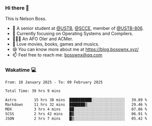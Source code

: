 ### Hi there 👋

<!--
**bosswnx/bosswnx** is a ✨ _special_ ✨ repository because its `README.md` (this file) appears on your GitHub profile.

Here are some ideas to get you started:

- 🔭 I’m currently working on ...
- 🌱 I’m currently learning ...
- 👯 I’m looking to collaborate on ...
- 🤔 I’m looking for help with ...
- 💬 Ask me about ...
- 📫 How to reach me: ...
- 😄 Pronouns: ...
- ⚡ Fun fact: ...
-->

This is Nelson Boss.

- 🏫 A senior student at [@USTB](https://www.ustb.edu.cn/), [@SCCE](https://scce.ustb.edu.cn/), member of [@USTB-806](https://ustb-806.github.io/).
- 🌱 Currently focusing on Operating Systems and Compilers.
- 🧑🏻‍💻 An AFO OIer and ACMer.
- 🥰 Love movies, books, games and musics.
- 😄 You can know more about me at https://blog.bosswnx.xyz/
- 📫 Feel free to reach me: bosswnx@qq.com

### Wakatime 💻

<!--START_SECTION:waka-->

```txt
From: 10 January 2025 - To: 09 February 2025

Total Time: 39 hrs 9 mins

Astro        15 hrs 38 mins  ██████████░░░░░░░░░░░░░░░   39.89 %
Markdown     11 hrs 32 mins  ███████▒░░░░░░░░░░░░░░░░░   29.46 %
MDX          3 hrs 4 mins    ██░░░░░░░░░░░░░░░░░░░░░░░   07.86 %
SCSS         2 hrs 42 mins   █▓░░░░░░░░░░░░░░░░░░░░░░░   06.91 %
JSON         2 hrs 7 mins    █▒░░░░░░░░░░░░░░░░░░░░░░░   05.42 %
```

<!--END_SECTION:waka-->
